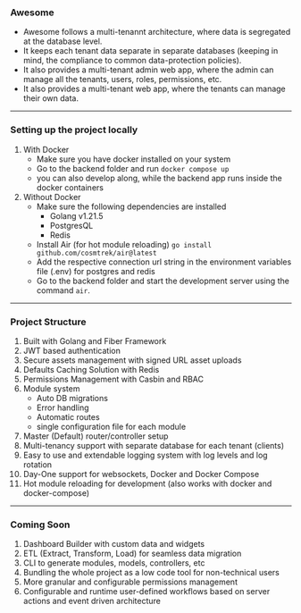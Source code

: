 ### Awesome

- Awesome follows a multi-tenannt architecture, where data is segregated at the database level.
- It keeps each tenant data separate in separate databases (keeping in mind, the compliance to common data-protection policies).
- It also provides a multi-tenant admin web app, where the admin can manage all the tenants, users, roles, permissions, etc.
- It also provides a multi-tenant web app, where the tenants can manage their own data.

---

### Setting up the project locally

1. With Docker
   - Make sure you have docker installed on your system
   - Go to the backend folder and run `docker compose up`
   - you can also develop along, while the backend app runs inside the docker containers
2. Without Docker
   - Make sure the following dependencies are installed
     - Golang v1.21.5
     - PostgresQL
     - Redis
   - Install Air (for hot module reloading) `go install github.com/cosmtrek/air@latest`
   - Add the respective connection url string in the environment variables file (.env) for postgres and redis
   - Go to the backend folder and start the development server using the command `air`.

---

### Project Structure

1. Built with Golang and Fiber Framework
2. JWT based authentication
3. Secure assets management with signed URL asset uploads
4. Defaults Caching Solution with Redis
5. Permissions Management with Casbin and RBAC
6. Module system
   - Auto DB migrations
   - Error handling
   - Automatic routes
   - single configuration file for each module
7. Master (Default) router/controller setup
8. Multi-tenancy support with separate database for each tenant (clients)
9. Easy to use and extendable logging system with log levels and log rotation
10. Day-One support for websockets, Docker and Docker Compose
11. Hot module reloading for development (also works with docker and docker-compose)

---

### Coming Soon

1. Dashboard Builder with custom data and widgets
2. ETL (Extract, Transform, Load) for seamless data migration
3. CLI to generate modules, models, controllers, etc
4. Bundling the whole project as a low code tool for non-technical users
5. More granular and configurable permissions management
6. Configurable and runtime user-defined workflows based on server actions and event driven architecture

